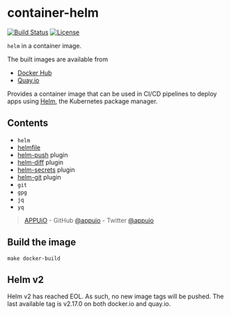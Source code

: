 # container-helm

[![Build Status](https://img.shields.io/github/workflow/status/appuio/container-helm/Master)](https://github.com/vshn/k8up/actions/workflows/master.yml)
[![License](https://img.shields.io/github/license/appuio/container-helm.svg)](https://github.com/appuio/container-helm/blob/master/LICENSE)

`helm` in a container image.

The built images are available from

* [Docker Hub][hub]
* [Quay.io][quay]

Provides a container image that can be used in CI/CD pipelines to deploy apps using [Helm][], the Kubernetes package manager.

## Contents

- `helm`
- [helmfile][]
- [helm-push][] plugin
- [helm-diff][] plugin
- [helm-secrets][] plugin
- [helm-git][] plugin
- `git`
- `gpg`
- `jq`
- `yq`


> [APPUiO](https://appuio.ch) -
> GitHub [@appuio](https://github.com/appuio) -
> Twitter [@appuio](https://twitter.com/appuio)

[hub]: https://hub.docker.com/r/appuio/helm/
[quay]: https://quay.io/repository/appuio/helm
[Helm]: https://helm.sh
[helmfile]: https://github.com/roboll/helmfile
[helm-push]: https://github.com/chartmuseum/helm-push
[helm-diff]: https://github.com/databus23/helm-diff
[helm-secrets]: https://github.com/jkroepke/helm-secrets
[helm-git]: https://github.com/aslafy-z/helm-git

## Build the image

```console
make docker-build
```

## Helm v2

Helm v2 has reached EOL.
As such, no new image tags will be pushed.
The last available tag is v2.17.0 on both docker.io and quay.io.
